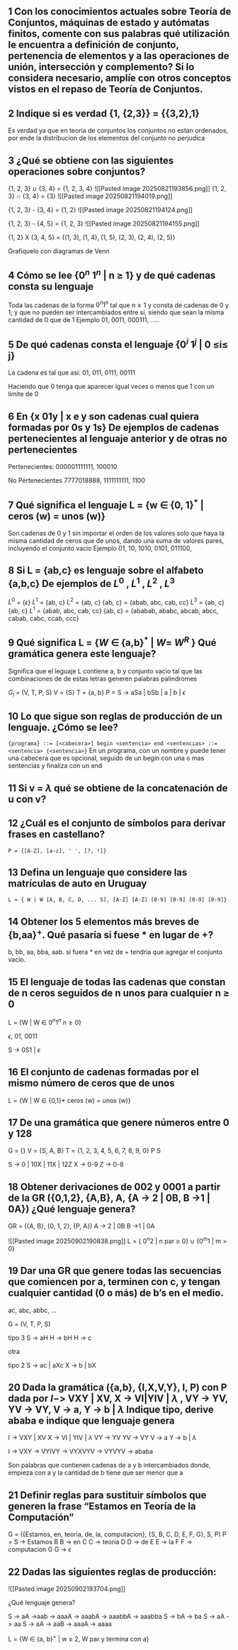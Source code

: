 
## 1 Con los conocimientos actuales sobre Teoría de Conjuntos, máquinas de estado y autómatas finitos, comente con sus palabras qué utilización le encuentra a definición de conjunto, pertenencia de elementos y a las operaciones de unión, intersección y complemento? Si lo considera necesario, amplíe con otros conceptos vistos en el repaso de Teoría de Conjuntos.

## 2 Indique si es verdad {1, {2,3}} = {{3,2},1}
Es verdad ya que en teoria de conjuntos los conjuntos no estan ordenados, por ende la distribucion de los elementos del conjunto no perjudica


## 3 ¿Qué se obtiene con las siguientes operaciones sobre conjuntos? 
{1, 2, 3} $\cup$ {3, 4} = {1, 2, 3, 4}
![[Pasted image 20250821193856.png]]
{1, 2, 3} $\cap$ {3, 4} = {3}
![[Pasted image 20250821194019.png]]

{1, 2, 3} - {3, 4} = {1, 2}
![[Pasted image 20250821194124.png]]

{1, 2, 3} - {4, 5} = {1, 2, 3}
![[Pasted image 20250821194155.png]]

{1, 2} X {3, 4, 5} = {(1, 3), (1, 4), (1, 5), (2, 3), (2, 4), (2, 5)}


Grafíquelo con diagramas de Venn

## 4 Cómo se lee {$0^n$ $1^n$ | n ≥ 1} y de qué cadenas consta su lenguaje

Toda las cadenas de la forma $0^n 1^n$ tal que $n \geq 1$  y consta de cadenas de 0 y 1; y que no pueden ser intercambiados entre si, siendo que sean la misma cantidad de 0 que de 1
Ejemplo
01, 0011, 000111, .....

## 5 De qué cadenas consta el lenguaje {$0^i$ $1^j$ | 0 ≤i≤ j}
La cadena es tal que asi:
	01, 011, 0111, 00111

Haciendo que 0 tenga que aparecer igual veces o menos que 1 con un limite de 0

## 6 En {x 01y | x e y son cadenas cual quiera formadas por 0s y 1s} De ejemplos de cadenas pertenecientes al lenguaje anterior y de otras no pertenecientes
Pertenecientes: 
000001111111, 100010

No Pertenecientes
7777018888, 1111111111, 1100

## 7 Qué significa el lenguaje L = {w $\in$ {0, 1}$^*$ | ceros (w) = unos (w)}
Son cadenas de 0 y 1 sin importar el orden de los valores solo que haya la misma cantidad de ceros que de unos, dando una suma de valores pares, incluyendo el conjunto vacio
	Ejemplo
		01, 10, 1010, 0101, 011100,

## 8 Si L = {ab,c} es lenguaje sobre el alfabeto {a,b,c} De ejemplos de $L^0$ , $L^1$ , $L^2$ , $L^3$

$L^0$ = {$\epsilon$}
$L^1$ = {ab, c}
$L^2$ = {ab, c} {ab, c} = {abab, abc, cab, cc}
$L^3$ = {ab, c} {ab, c} $L^1$ = {abab, abc, cab, cc} {ab, c} = {ababab, ababc, abcab, abcc, cabab, cabc, ccab, ccc}

## 9 Qué significa L = {$W$ $\in$ {a,b}$^*$ | $W =$ $W^R$ } Qué gramática genera este lenguaje?

Significa que el leguaje L contiene a, b y conjunto vacio tal que las combinaciones de de estas letras generen palabras palindromes

$G_l$ = (V, T, P, S)
V = {S}
T = {a, b}
P = S -> aSa | bSb | a | b | $\epsilon$

## 10 Lo que sigue son reglas de producción de un lenguaje. ¿Cómo se lee? 
`{programa} ::= [<cabecera>] begin <sentencia> end <sentencias> ::= <sentencia> {<sentencia>}`
En un programa, con un nombre y puede tener una cabecera que es opcional, seguido de un begin con una o mas sentencias y finaliza con un end

## 11 Si v = $\lambda$ qué se obtiene de la concatenación de u con v?


## 12 ¿Cuál es el conjunto de símbolos para derivar frases en castellano?
`P = {[A-Z], [a-z], ' ', [?, !]}`

## 13 Defina un lenguaje que considere las matrículas de auto en Uruguay
`L = { W | W [A, B, C, D, ... S], [A-Z] [A-Z] [0-9] [0-9] [0-9] [0-9]}`

## 14 Obtener los 5 elementos más breves de {b,aa}$^+$. Qué pasaría si fuese * en lugar de +?
b, bb, aa, bba, aab.
si fuera * en vez de + tendria que agregar el conjunto vacio.

## 15 El lenguaje de todas las cadenas que constan de n ceros seguidos de n unos para cualquier n ≥ 0

L = {W | W $\in$  $0^n 1^n$ $n \geq 0$}

$\epsilon$, 01, 0011

S -> 0S1 | $\epsilon$

## 16 El conjunto de cadenas formadas por el mismo número de ceros que de unos

L = {W | W $\in$ {0,1}* ceros (w) = unos (w)}

## 17 De una gramática que genere números entre 0 y 128
G = {}
V = {S, A, B}
T = {1, 2, 3, 4, 5, 6, 7, 8, 9, 0}
P
S

S -> 0 | 10X | 11X | 12Z
X -> 0-9
Z -> 0-8

## 18 Obtener derivaciones de 002 y 0001 a partir de la GR ({0,1,2}, {A,B}, A, {A -> 2 | 0B, B ->1 | 0A}) ¿Qué lenguaje genera?

GR = ({A, B}, {0, 1, 2}, {P, A})
A -> 2 | 0B 
B ->1 | 0A

![[Pasted image 20250902190838.png]]
L = { $0^n 2$ | n par $\geq$ 0} $\cup$ {$0^m1$ | m > 0}

## 19 Dar una GR que genere todas las secuencias que comiencen por a, terminen con c, y tengan cualquier cantidad (0 o más) de b’s en el medio.
ac, abc, abbc, ...

G = (V, T, P, S)

tipo 3
S -> aH
H -> bH
H -> c

otra

tipo 2
S -> ac | aXc
X -> b | bX

## 20 Dada la gramática ({a,b}, {I,X,V,Y}, I, P) con P dada por $I ->$ VXY | XV, X -> VI|YIV | $\lambda$ , VY -> YV, YV -> VY, V -> a, Y -> b | $\lambda$ Indique tipo, derive ababa e indique que lenguaje genera

I -> VXY | XV
X -> VI | YIV | $\lambda$ 
VY -> YV
YV -> VY
V -> a
Y -> b | $\lambda$

I -> VXY -> VYIVY -> VYXVYV  -> VYVYV -> ababa

Son palabras que contienen cadenas de a y b intercambiados donde, empieza con a y la cantidad de b tiene que ser menor que a 

## 21 Definir reglas para sustituir símbolos que generen la frase “Estamos en Teoría de la Computación”

G = ({Estamos, en, teoria, de, la, computacion}, {S, B, C, D, E, F, G}, S, P)
P = S -> Estamos B
	B -> en C
	C -> teoria D
	D -> de E
	E -> la F
	F -> computacion G
	G -> $\epsilon$

## 22 Dadas las siguientes reglas de producción:
![[Pasted image 20250902193704.png]]

¿Qué lenguaje genera?

S -> aA ->aab -> aaaA -> aaabA -> aaabbA -> aaabba
S -> bA -> ba
S -> aA -> aa
S -> aA -> aaB -> aaaA -> aaaa

L = {W $\in$ {a, b}$^+$ | w $\geq$ 2, W par y termina con a}